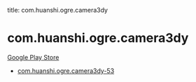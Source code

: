 title: com.huanshi.ogre.camera3dy
# com.huanshi.ogre.camera3dy


[Google Play Store](https://play.google.com/store/apps/details?id=com.huanshi.ogre.camera3dy)


* [com.huanshi.ogre.camera3dy-53](./com.huanshi.ogre.camera3dy-53/)